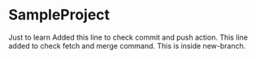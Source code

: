 # SampleProject
Just to learn
Added this line to check commit and push action.
This line added to check fetch and merge command.
This is inside new-branch.
